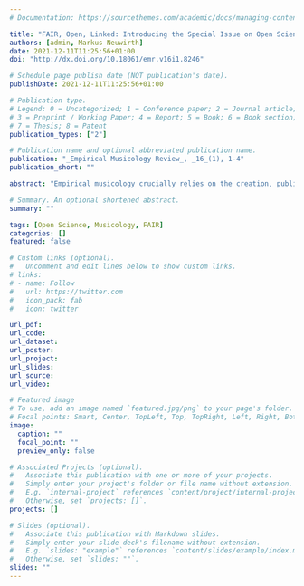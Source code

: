 ```yaml
---
# Documentation: https://sourcethemes.com/academic/docs/managing-content/

title: "FAIR, Open, Linked: Introducing the Special Issue on Open Science in Musicology"
authors: [admin, Markus Neuwirth]
date: 2021-12-11T11:25:56+01:00
doi: "http://dx.doi.org/10.18061/emr.v16i1.8246"

# Schedule page publish date (NOT publication's date).
publishDate: 2021-12-11T11:25:56+01:00

# Publication type.
# Legend: 0 = Uncategorized; 1 = Conference paper; 2 = Journal article;
# 3 = Preprint / Working Paper; 4 = Report; 5 = Book; 6 = Book section;
# 7 = Thesis; 8 = Patent
publication_types: ["2"]

# Publication name and optional abbreviated publication name.
publication: "_Empirical Musicology Review_, _16_(1), 1-4"
publication_short: ""

abstract: "Empirical musicology crucially relies on the creation, publication, distribution, and analysis of data. Despite the progress made over the past decades in this vibrating field, numerous issues regarding the accessibility, sharing, and linkage of data, the reproducibility of research findings, and the general role of transparency remain challenging. In many disciplines, these issues are addressed under the umbrella of the Open Science movement and the adherence to the FAIR (findable, accessible, interoperable, reusable) principles for scientific data management (Wilkinson et al., 2016)."

# Summary. An optional shortened abstract.
summary: ""

tags: [Open Science, Musicology, FAIR]
categories: []
featured: false

# Custom links (optional).
#   Uncomment and edit lines below to show custom links.
# links:
# - name: Follow
#   url: https://twitter.com
#   icon_pack: fab
#   icon: twitter

url_pdf:
url_code:
url_dataset:
url_poster:
url_project:
url_slides:
url_source:
url_video:

# Featured image
# To use, add an image named `featured.jpg/png` to your page's folder. 
# Focal points: Smart, Center, TopLeft, Top, TopRight, Left, Right, BottomLeft, Bottom, BottomRight.
image:
  caption: ""
  focal_point: ""
  preview_only: false

# Associated Projects (optional).
#   Associate this publication with one or more of your projects.
#   Simply enter your project's folder or file name without extension.
#   E.g. `internal-project` references `content/project/internal-project/index.md`.
#   Otherwise, set `projects: []`.
projects: []

# Slides (optional).
#   Associate this publication with Markdown slides.
#   Simply enter your slide deck's filename without extension.
#   E.g. `slides: "example"` references `content/slides/example/index.md`.
#   Otherwise, set `slides: ""`.
slides: ""
---
```

